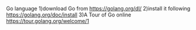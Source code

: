 Go language
1)download Go from https://golang.org/dl/
2)install it following https://golang.org/doc/install
3)A Tour of Go online https://tour.golang.org/welcome/1